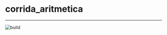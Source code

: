 # corrida_aritmetica
---
![build](https://github.com/lincolncpp/corrida_aritmetica/workflows/Java%20CI%20with%20Gradle/badge.svg)
